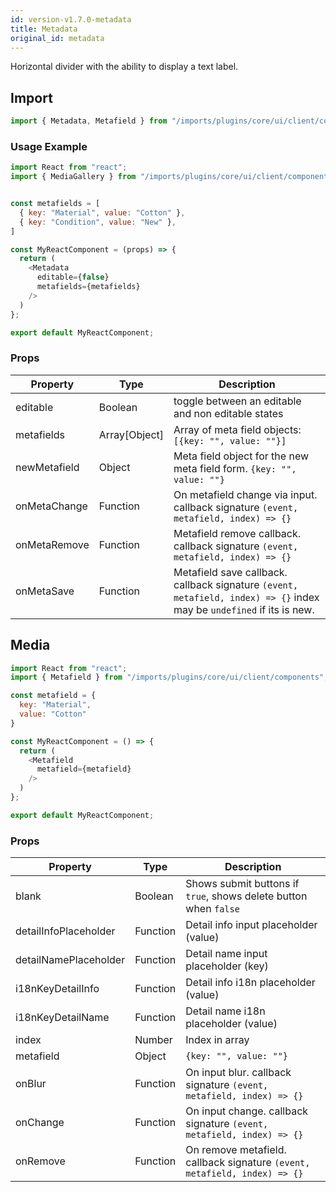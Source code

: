 ```yaml
---
id: version-v1.7.0-metadata
title: Metadata
original_id: metadata
---
```

    
Horizontal divider with the ability to display a text label.

## Import

```javascript
import { Metadata, Metafield } from "/imports/plugins/core/ui/client/components";
```

### Usage Example

```javascript
import React from "react";
import { MediaGallery } from "/imports/plugins/core/ui/client/components";


const metafields = [
  { key: "Material", value: "Cotton" },
  { key: "Condition", value: "New" },
]

const MyReactComponent = (props) => {
  return (
    <Metadata
      editable={false}
      metafields={metafields}
    />
  )
};

export default MyReactComponent;
```

### Props
<!--lint disable-->
| Property     | Type          | Description                                                                                                              |
| ------------ | ------------- | ------------------------------------------------------------------------------------------------------------------------ |
| editable     | Boolean       | toggle between an editable and non editable states                                                                       |
| metafields   | Array[Object] | Array of meta field objects: `[{key: "", value: ""}]`                                                                    |
| newMetafield | Object        | Meta field object for the new meta field form. `{key: "", value: ""}`                                                    |
| onMetaChange | Function      | On metafield change via input. callback signature `(event, metafield, index) => {}`                                   |
| onMetaRemove | Function      | Metafield remove callback. callback signature `(event, metafield, index) => {}`                                       |
| onMetaSave   | Function      | Metafield save callback. callback signature `(event, metafield, index) => {}` index may be `undefined` if its is new. |
<!--lint enable-->
## Media

```javascript
import React from "react";
import { Metafield } from "/imports/plugins/core/ui/client/components";

const metafield = {
  key: "Material",
  value: "Cotton"
}

const MyReactComponent = () => {
  return (
    <Metafield
      metafield={metafield}
    />
  )
};

export default MyReactComponent;
```

### Props

| Property              | Type     | Description                                                                  |
| --------------------- | -------- | ---------------------------------------------------------------------------- |
| blank                 | Boolean  | Shows submit buttons if `true`, shows delete button when `false`             |
| detailInfoPlaceholder | Function | Detail info input placeholder (value)                                        |
| detailNamePlaceholder | Function | Detail name input placeholder (key)                                          |
| i18nKeyDetailInfo     | Function | Detail info i18n placeholder (value)                                         |
| i18nKeyDetailName     | Function | Detail name i18n placeholder (value)                                         |
| index                 | Number   | Index in array                                                               |
| metafield             | Object   | `{key: "", value: ""}`                                                       |
| onBlur                | Function | On input blur. callback signature `(event, metafield, index) => {}`       |
| onChange              | Function | On input change. callback signature `(event, metafield, index) => {}`     |
| onRemove              | Function | On remove metafield. callback signature `(event, metafield, index) => {}` |
